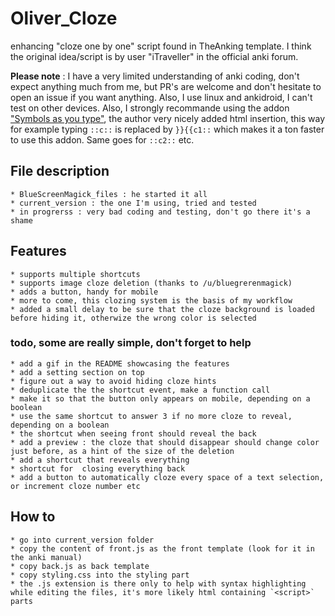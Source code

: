 # Oliver_Cloze
enhancing "cloze one by one" script found in TheAnking template. I think the original idea/script is by user "iTraveller" in the official anki forum.

**Please note** : I have a very limited understanding of anki coding, don't expect anything much from me, but PR's are welcome and don't hesitate to open an issue if you want anything. Also, I use linux and ankidroid, I can't test on other devices. Also, I strongly recommande using the addon ["Symbols as you type"](https://ankiweb.net/shared/info/2040501954), the author very nicely added html insertion, this way for example typing `::c::` is replaced by `}}{{c1::` which makes it a ton faster to use this addon. Same goes for `::c2::` etc.


## File description
    * BlueScreenMagick_files : he started it all
    * current_version : the one I'm using, tried and tested
    * in progrerss : very bad coding and testing, don't go there it's a shame

## Features 
    * supports multiple shortcuts
    * supports image cloze deletion (thanks to /u/bluegrerenmagick)
    * adds a button, handy for mobile
    * more to come, this clozing system is the basis of my workflow
    * added a small delay to be sure that the cloze background is loaded before hiding it, otherwize the wrong color is selected
    
### todo, some are really simple, don't forget to help
    * add a gif in the README showcasing the features
    * add a setting section on top
    * figure out a way to avoid hiding cloze hints
    * deduplicate the the shortcut event, make a function call
    * make it so that the button only appears on mobile, depending on a boolean
    * use the same shortcut to answer 3 if no more cloze to reveal, depending on a boolean
    * the shortcut when seeing front should reveal the back
    * add a preview : the cloze that should disappear should change color just before, as a hint of the size of the deletion
    * add a shortcut that reveals everything
    * shortcut for  closing everything back
    * add a button to automatically cloze every space of a text selection, or increment cloze number etc

## How to
    * go into current_version folder
    * copy the content of front.js as the front template (look for it in the anki manual)
    * copy back.js as back template
    * copy styling.css into the styling part
    * the .js extension is there only to help with syntax highlighting while editing the files, it's more likely html containing `<script>` parts

